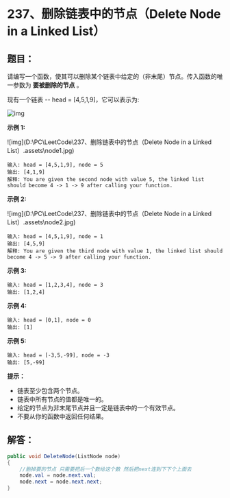 # 237、删除链表中的节点（Delete Node in a Linked List）

## 题目：

请编写一个函数，使其可以删除某个链表中给定的（非末尾）节点。传入函数的唯一参数为 **要被删除的节点** 。

现有一个链表 -- head = [4,5,1,9]，它可以表示为:

![img](https://assets.leetcode-cn.com/aliyun-lc-upload/uploads/2019/01/19/237_example.png)

**示例 1:**

![img](D:\PC\LeetCode\237、删除链表中的节点（Delete Node in a Linked List）.assets\node1.jpg)

```
输入: head = [4,5,1,9], node = 5
输出: [4,1,9]
解释: You are given the second node with value 5, the linked list should become 4 -> 1 -> 9 after calling your function.
```

**示例 2:**

![img](D:\PC\LeetCode\237、删除链表中的节点（Delete Node in a Linked List）.assets\node2.jpg)

```
输入: head = [4,5,1,9], node = 1
输出: [4,5,9]
解释: You are given the third node with value 1, the linked list should become 4 -> 5 -> 9 after calling your function.
```

**示例 3:**

```
输入: head = [1,2,3,4], node = 3
输出: [1,2,4]
```

**示例 4:**

```
输入: head = [0,1], node = 0
输出: [1]
```

**示例 5:**

```
输入: head = [-3,5,-99], node = -3
输出: [5,-99]
```

 

**提示：**

- 链表至少包含两个节点。
- 链表中所有节点的值都是唯一的。
- 给定的节点为非末尾节点并且一定是链表中的一个有效节点。
- 不要从你的函数中返回任何结果。

## 解答：

```csharp
public void DeleteNode(ListNode node)
{
    //删掉要的节点 只需要把后一个数给这个数 然后把next连到下下个上面去
    node.val = node.next.val;
    node.next = node.next.next;
}
```

